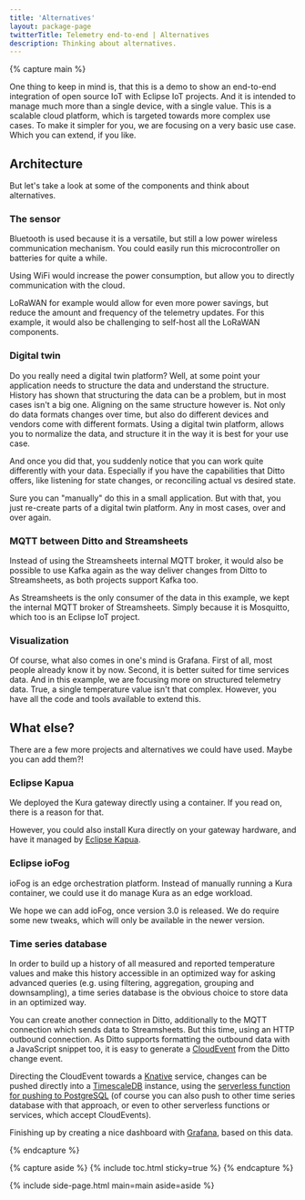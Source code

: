 ```yaml
---
title: 'Alternatives'
layout: package-page
twitterTitle: Telemetry end-to-end | Alternatives
description: Thinking about alternatives.
---
```


{% capture main %}

One thing to keep in mind is, that this is a demo to show an end-to-end integration of open source IoT with
Eclipse IoT projects. And it is intended to manage much more than a single device, with a single value. This is
a scalable cloud platform, which is targeted towards more complex use cases. To make it simpler for you, we are
focusing on a very basic use case. Which you can extend, if you like.

## Architecture

But let's take a look at some of the components and think about alternatives.

### The sensor

Bluetooth is used because it is a versatile, but still a low power wireless communication mechanism. You could easily
run this microcontroller on batteries for quite a while.

Using WiFi would increase the power consumption, but allow you to directly communication with the cloud.

LoRaWAN for example would allow for even more power savings, but reduce
the amount and frequency of the telemetry updates. For this example, it would also be challenging to self-host all
the LoRaWAN components.

### Digital twin

Do you really need a digital twin platform? Well, at some point your application needs to structure the data and
understand the structure. History has shown that structuring the data can be a problem, but in most cases isn't a big
one. Aligning on the same structure however is. Not only do data formats changes over time, but also do different
devices and vendors come with different formats. Using a digital twin platform, allows you to normalize the data,
and structure it in the way it is best for your use case.

And once you did that, you suddenly notice that you can work quite differently with your data. Especially if you have
the capabilities that Ditto offers, like listening for state changes, or reconciling actual vs desired state.

Sure you can "manually" do this in a small application. But with that, you just re-create parts of a digital twin
platform. Any in most cases, over and over again.

### MQTT between Ditto and Streamsheets

Instead of using the Streamsheets internal MQTT broker, it would also be possible to use Kafka again as the way deliver
changes from Ditto to Streamsheets, as both projects support Kafka too.

As Streamsheets is the only consumer of the data in this example, we kept the internal MQTT broker of Streamsheets.
Simply because it is Mosquitto, which too is an Eclipse IoT project.

### Visualization

Of course, what also comes in one's mind is Grafana. First of all, most people already know it by now. Second, it is better suited
for time services data. And in this example, we are focusing more on structured telemetry data. True, a single
temperature value isn't that complex. However, you have all the code and tools available to extend this.

## What else?

There are a few more projects and alternatives we could have used. Maybe you can add them?!

### Eclipse Kapua

We deployed the Kura gateway directly using a container. If you read on, there is a reason for that.

However, you could also install Kura directly on your gateway hardware, and have it managed by
[Eclipse Kapua](https://eclipse.org/kapua/).

### Eclipse ioFog

ioFog is an edge orchestration platform. Instead of manually running a Kura container, we could use it do manage
Kura as an edge workload.

We hope we can add ioFog, once version 3.0 is released. We do require some new tweaks, which will only be available
in the newer version.

### Time series database

In order to build up a history of all measured and reported temperature values and make this history accessible in an
optimized way for asking advanced queries (e.g. using filtering, aggregation, grouping and downsampling), a time series
database is the obvious choice to store data in an optimized way.

You can create another connection in Ditto, additionally to the MQTT connection which sends data to Streamsheets.
But this time, using an HTTP outbound connection. As Ditto supports formatting the outbound data with a JavaScript
snippet too, it is easy to generate a [CloudEvent](https://cloudevents.io/) from the Ditto change event.

Directing the CloudEvent towards a [Knative](https://knative.dev) service, changes can be pushed directly into a
[TimescaleDB](https://www.timescale.com/) instance, using the [serverless function for pushing to PostgreSQL](https://github.com/drogue-iot/drogue-postgresql-pusher) (of course you can also push to other time series database with that approach,
or even to other serverless functions or services, which accept CloudEvents).

Finishing up by creating a nice dashboard with [Grafana](https://grafana.com/), based on this data.

{% endcapture %}

{% capture aside %}
{% include toc.html sticky=true %}
{% endcapture %}

{% include side-page.html main=main aside=aside %}
